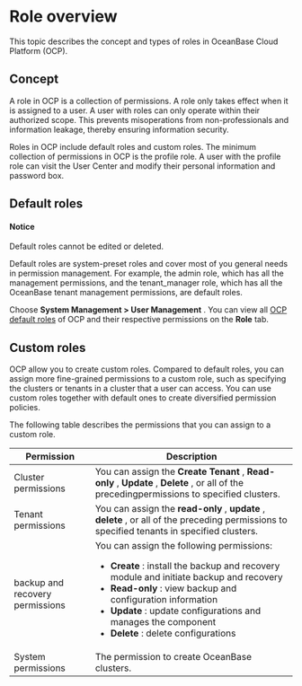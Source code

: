 Role overview
==================================

This topic describes the concept and types of roles in OceanBase Cloud Platform (OCP).

Concept
----------------------------

A role in OCP is a collection of permissions. A role only takes effect when it is assigned to a user. A user with roles can only operate within their authorized scope. This prevents misoperations from non-professionals and information leakage, thereby ensuring information security.

Roles in OCP include default roles and custom roles. The minimum collection of permissions in OCP is the profile role. A user with the profile role can visit the User Center and modify their personal information and password box.

**Default roles**
--------------------------------------

  <main id="notice" type='notice'>
    <h4>Notice</h4>
    <p>Default roles cannot be edited or deleted.</p>
  </main>

Default roles are system-preset roles and cover most of you general needs in permission management. For example, the admin role, which has all the management permissions, and the tenant_manager role, which has all the OceanBase tenant management permissions, are default roles.

Choose **System Management \> User Management** . You can view all [OCP default roles](../400.manage-roles/700.ocp-default-roles.md) of OCP and their respective permissions on the **Role** tab.

**Custom roles**
-------------------------------------

OCP allow you to create custom roles. Compared to default roles, you can assign more fine-grained permissions to a custom role, such as specifying the clusters or tenants in a cluster that a user can access. You can use custom roles together with default ones to create diversified permission policies.

The following table describes the permissions that you can assign to a custom role.

|                 **Permission**                  |                                                                                                                                                                                                                                    **Description**                                                                                                                                                                                                                                     |
|-------------------------------------------------|----------------------------------------------------------------------------------------------------------------------------------------------------------------------------------------------------------------------------------------------------------------------------------------------------------------------------------------------------------------------------------------------------------------------------------------------------------------------------------------|
| Cluster permissions                             | You can assign the **Create Tenant** , **Read-only** , **Update** , **Delete** , or all of the precedingpermissions to specified clusters.                                                                                                                                                                                                                                                                                                                                             |
| Tenant permissions                              | You can assign the **read-only** , **update** , **delete** , or all of the preceding permissions to specified tenants in specified clusters.                                                                                                                                                                                                                                                                                                                                           |
| backup and recovery permissions | You can assign the following permissions: <ul><li> **Create** : install the backup and recovery module and initiate backup and recovery  </li><li> **Read-only** : view backup and configuration information  </li><li> **Update** : update configurations and manages the component  </li><li> **Delete** : delete configurations  </li></ul> |
| System permissions                              | The permission to create OceanBase clusters.                                                                                                                                                                                                                                                                                                                                                                                                                                           |
